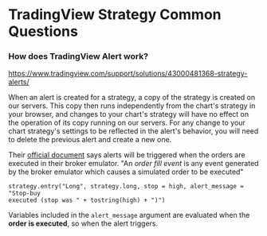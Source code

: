 # TradingView Strategy Common Questions

### How does TradingView Alert work?

[<u>https://www.tradingview.com/support/solutions/43000481368-strategy-alerts/</u>](https://www.tradingview.com/support/solutions/43000481368-strategy-alerts/)

When an alert is created for a strategy, a copy of the strategy is created on our servers. This copy then runs independently from the chart's strategy in your browser, and changes to your chart's strategy will have no effect on the operation of its copy running on our servers. For any change to your chart strategy's settings to be reflected in the alert's behavior, you will need to delete the previous alert and create a new one.

Their [<u>official document</u>](https://www.tradingview.com/support/solutions/43000481368-strategy-alerts/) says alerts will be triggered when the orders are executed in their broker emulator. "An *order fill event* is any event generated by the broker emulator which causes a simulated order to be executed"

```
strategy.entry("Long", strategy.long, stop = high, alert_message = "Stop-buy
executed (stop was " + tostring(high) + ")")
```

Variables included in the ```alert_message``` argument are evaluated when the **order is executed**, so when the alert triggers.